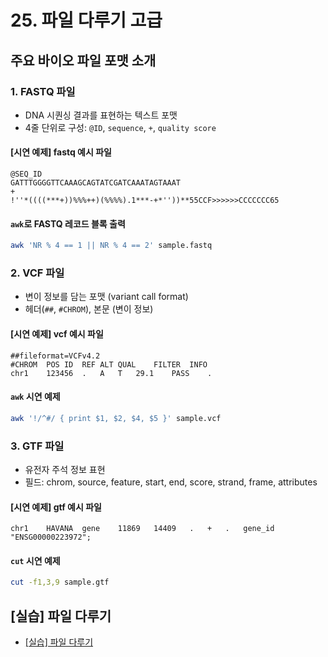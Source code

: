 # 25. 파일 다루기 고급

## 주요 바이오 파일 포맷 소개

### 1. FASTQ 파일

* DNA 시퀀싱 결과를 표현하는 텍스트 포맷
* 4줄 단위로 구성: `@ID`, `sequence`, `+`, `quality score`

#### [시연 예제] fastq 예시 파일

```text
@SEQ_ID
GATTTGGGGTTCAAAGCAGTATCGATCAAATAGTAAAT
+
!''*((((***+))%%%++)(%%%%).1***-+*''))**55CCF>>>>>>CCCCCCC65
```

#### `awk`로 FASTQ 레코드 블록 출력

```bash
awk 'NR % 4 == 1 || NR % 4 == 2' sample.fastq
```


### 2. VCF 파일

* 변이 정보를 담는 포맷 (variant call format)
* 헤더(`##`, `#CHROM`), 본문 (변이 정보)

#### \[시연 예제] vcf 예시 파일

```text
##fileformat=VCFv4.2
#CHROM	POS	ID	REF	ALT	QUAL	FILTER	INFO
chr1	123456	.	A	T	29.1	PASS	.
```

#### `awk` 시연 예제

```bash
awk '!/^#/ { print $1, $2, $4, $5 }' sample.vcf
```


### 3. GTF 파일

* 유전자 주석 정보 표현
* 필드: chrom, source, feature, start, end, score, strand, frame, attributes

#### [시연 예제] gtf 예시 파일

```text
chr1	HAVANA	gene	11869	14409	.	+	.	gene_id "ENSG00000223972";
```

#### `cut` 시연 예제

```bash
cut -f1,3,9 sample.gtf
```

## [실습] 파일 다루기

- [[실습] 파일 다루기](trainging/parsing.md)

